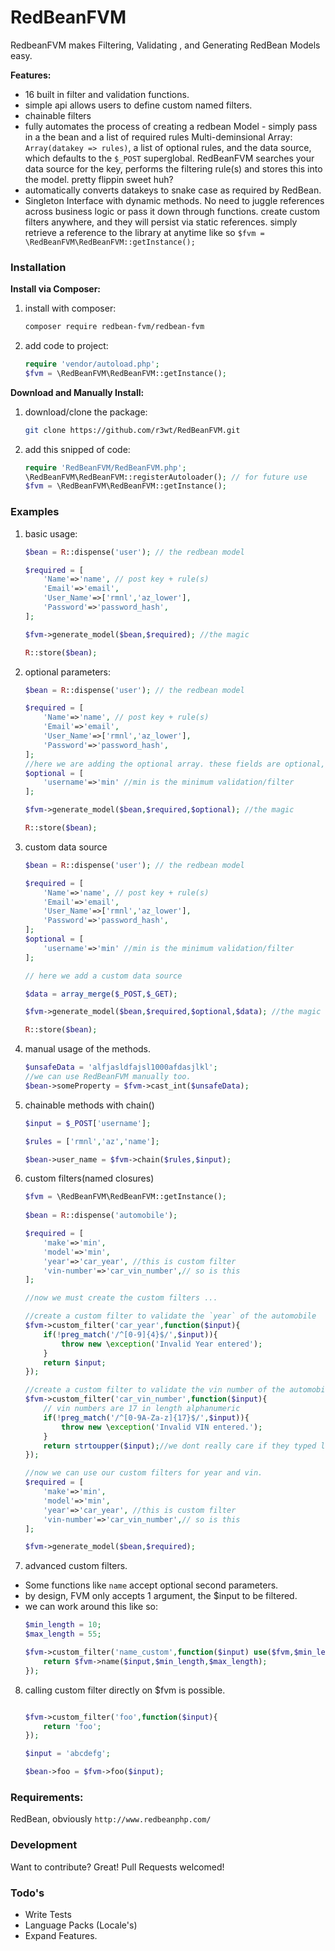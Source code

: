 # RedBeanFVM

RedbeanFVM makes Filtering, Validating , and Generating RedBean Models easy.

**Features:**
  - 16 built in filter and validation functions.
  - simple api allows users to define custom named filters.
  - chainable filters
  - fully automates the process of creating a redbean Model - simply pass in a the bean and a list of required rules Multi-deminsional Array: `Array(datakey => rules)`, 
  a list of optional rules, and the data source, which defaults to the `$_POST` superglobal. RedBeanFVM searches your data source for the key, performs the filtering rule(s) 
  and stores this into the model. pretty flippin sweet huh?
  - automatically converts datakeys to snake case as required by RedBean.
  - Singleton Interface with dynamic methods. No need to juggle references across business logic or pass it down through functions. create custom filters anywhere, and they will persist via static references.
  simply retrieve a reference to the library at anytime like so `$fvm = \RedBeanFVM\RedBeanFVM::getInstance();`
    
  
### Installation


**Install via Composer:**

1. install with composer:
    ```sh
    composer require redbean-fvm/redbean-fvm
    ```
    
2. add code to project:
    ```php
    require 'vendor/autoload.php';
    $fvm = \RedBeanFVM\RedBeanFVM::getInstance();
    ```

**Download and Manually Install:**

1. download/clone the package:
    ```sh
    git clone https://github.com/r3wt/RedBeanFVM.git
    ```

2. add this snipped of code:
    ```php
    require 'RedBeanFVM/RedBeanFVM.php';
    \RedBeanFVM\RedBeanFVM::registerAutoloader(); // for future use
    $fvm = \RedBeanFVM\RedBeanFVM::getInstance();
    ```

### Examples

1. basic usage:
    ```php
    $bean = R::dispense('user'); // the redbean model

    $required = [
        'Name'=>'name', // post key + rule(s)
        'Email'=>'email',
        'User_Name'=>['rmnl','az_lower'],
        'Password'=>'password_hash',
    ];

    $fvm->generate_model($bean,$required); //the magic

    R::store($bean);
    ```

2. optional parameters:
    ```php
    $bean = R::dispense('user'); // the redbean model

    $required = [
        'Name'=>'name', // post key + rule(s)
        'Email'=>'email',
        'User_Name'=>['rmnl','az_lower'],
        'Password'=>'password_hash',
    ];
    //here we are adding the optional array. these fields are optional, so we raise no exception for missing values.
    $optional = [
        'username'=>'min' //min is the minimum validation/filter
    ];

    $fvm->generate_model($bean,$required,$optional); //the magic

    R::store($bean);
    ```

3. custom data source

    ```php
    $bean = R::dispense('user'); // the redbean model

    $required = [
        'Name'=>'name', // post key + rule(s)
        'Email'=>'email',
        'User_Name'=>['rmnl','az_lower'],
        'Password'=>'password_hash',
    ];
    $optional = [
        'username'=>'min' //min is the minimum validation/filter
    ];

    // here we add a custom data source

    $data = array_merge($_POST,$_GET);

    $fvm->generate_model($bean,$required,$optional,$data); //the magic

    R::store($bean);
    ```

4. manual usage of the methods. 
    ```php
    $unsafeData = 'alfjasldfajsl1000afdasjlkl';
    //we can use RedBeanFVM manually too.   
    $bean->someProperty = $fvm->cast_int($unsafeData);
    ```

5. chainable methods with chain()
    ```php
    $input = $_POST['username'];

    $rules = ['rmnl','az','name'];

    $bean->user_name = $fvm->chain($rules,$input);
    ```

6. custom filters(named closures)
    ```php
    $fvm = \RedBeanFVM\RedBeanFVM::getInstance();
        
    $bean = R::dispense('automobile');

    $required = [
        'make'=>'min',
        'model'=>'min',
        'year'=>'car_year', //this is custom filter
        'vin-number'=>'car_vin_number',// so is this
    ];

    //now we must create the custom filters ...

    //create a custom filter to validate the `year` of the automobile
    $fvm->custom_filter('car_year',function($input){
        if(!preg_match('/^[0-9]{4}$/',$input)){
            throw new \exception('Invalid Year entered');
        }
        return $input;
    });

    //create a custom filter to validate the vin number of the automobile.
    $fvm->custom_filter('car_vin_number',function($input){
        // vin numbers are 17 in length alphanumeric
        if(!preg_match('/^[0-9A-Za-z]{17}$/',$input)){
            throw new \exception('Invalid VIN entered.');
        }
        return strtoupper($input);//we dont really care if they typed lower case. we can fix it for them.
    });

    //now we can use our custom filters for year and vin.
    $required = [
        'make'=>'min',
        'model'=>'min',
        'year'=>'car_year', //this is custom filter
        'vin-number'=>'car_vin_number',// so is this
    ];

    $fvm->generate_model($bean,$required);
    ```

7. advanced custom filters.
 - Some functions like `name` accept optional second parameters. 
 - by design, FVM only accepts 1 argument, the $input to be filtered. 
 - we can work around this like so:
    ```php
    $min_length = 10;
    $max_length = 55;

    $fvm->custom_filter('name_custom',function($input) use($fvm,$min_length,$max_length){
        return $fvm->name($input,$min_length,$max_length);
    });
    ```
    
8. calling custom filter directly on $fvm is possible.

    ```php

    $fvm->custom_filter('foo',function($input){
        return 'foo';
    });

    $input = 'abcdefg';

    $bean->foo = $fvm->foo($input);
    ```

### Requirements:

RedBean, obviously `http://www.redbeanphp.com/`

### Development

Want to contribute? Great! Pull Requests welcomed!

### Todo's

 - Write Tests
 - Language Packs (Locale's)
 - Expand Features. 


